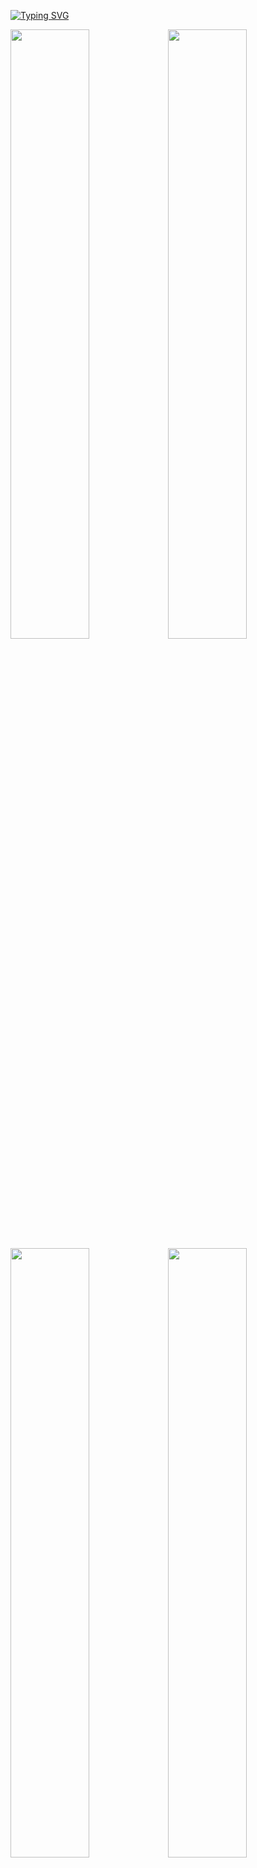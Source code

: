 [![Typing SVG](https://readme-typing-svg.demolab.com?font=Fira+Code&size=30&letterSpacing=tiny&duration=2000&pause=10000&color=F7F7F7&center=true&vCenter=true&width=435&lines=Whiteshadows's+Dotfiles)](https://git.io/typing-svg)

<img src="https://github.com/user-attachments/assets/00cbf5d6-a9c3-40b4-86a7-304ffd98ede8" width = "50%"><img src="https://github.com/user-attachments/assets/17a0d34f-bafb-49af-bb43-3393b6a4612b" width = "50%"><img src="https://github.com/user-attachments/assets/6c882a7e-1cb3-410a-b13b-d1eb2bf8c972" width = "50%"><img src="https://github.com/user-attachments/assets/80d04e63-d43f-44d9-8f43-658526b46acf" width = "50%">

<details>
  <summary>📹 Video</summary>
  
  https://github.com/user-attachments/assets/6e81f77d-a115-4180-a032-7903d4d7193a
  
</details>

This countains My **Arch** Linux Dotfiles for a clean looking lightweight **Hyprland** settup.

⚠️ All Configurations were meant to be used with `Pywal` ⚠️ 

If you do not want this, you can remove it in the Applications style.css and add valid color values. Although I highly recomend `Pywal` Its Pretty cool!

***ENJOY!!***

-E
## My Applications

<details>
  
  <summary>🖥️ Waybar</summary>
  
![waybar1](https://github.com/user-attachments/assets/e0d43ca9-4649-4522-b275-a22ac9787974)
![waybar6](https://github.com/user-attachments/assets/675610c3-f642-4375-a686-7a9e2fd5963e)
![waybar4](https://github.com/user-attachments/assets/f3d35418-06d8-41cc-ac6a-74fd4793a720)
![waybar3](https://github.com/user-attachments/assets/3d992b4e-059b-44ca-9a9b-1924c920f4bb)
![waybar2](https://github.com/user-attachments/assets/6d27ec43-c290-41d2-be71-3b5aaca70b17)

  
  ## Overview
  This is my minimal Waybar setup for Hyprland, designed to be clean and efficient. It includes all the essential features I wanted in Waybar. For additional needs like volume control, I use `swaync`, which can be triggered from Waybar. 

  ## Workspaces
  I’ve configured the workspaces so that if there is content on a workspace, the dot appears darker. This helps you keep track of your open content! Inspiration from [Gbar](https://github.com/scorpion-26/gBar).

  ![2025-01-04-030026_hyprshot](https://github.com/user-attachments/assets/31668572-b35d-4acb-8525-8cb0e5669101)
  
  ## Expanding Waybar
  In the screenshot below, you’ll see a method to hide and reveal certain widgets you don’t need all the time. You can easily add or remove widgets in `~/.config/waybar/config` under the `group/expand` section.
  
  - **Network Widget**: I’ve configured it to not display your IP by default (it did that for some reason). Clicking the network widget opens `nmtui` in `kitty`.
  
  - **Hyprpicker Widget**: This custom widget lets you use `hyprpicker`, display values when hovered, and copy the hex value to your clipboard.
    
    ![image](https://github.com/user-attachments/assets/f8c723c0-a9c9-4fa6-a3c8-bda06e81f81d)

  ## Configuration
  
  ### *How To Install*
1. **Install [Waybar](https://github.com/Alexays/Waybar)**
2. **Copy config Files**
    - Copy the `Dotfiles/.config/waybar` folder into `~/.config`

***NOTE*** *Make sure you have a Pywal theme set or else waybar will not load*

  ### Dependencies
  ```
  waybar
  hyprpicker
  pywal
  blueman
  bluez
  networkmanager
  swaync
  yay
  ```

  ### How to Add Blur

  Add this to the end of your `hyprland.conf`:
  
  ```
  layerrule = blur, waybar
  layerrule = ignorezero, waybar
  layerrule = ignorealpha 0.5, waybar
  ```

  ### If you want to use `Pywal` with Waybar
  
  In `~/.config/waybar/style.css`, update the hostname in the file path to your `pywal` colors.
</details>


<details>
  <summary>🔍 Wofi</summary>
    <img src="https://github.com/user-attachments/assets/af264f2f-21d7-4d97-b871-c804de2d6960" width = "35%"><img src="https://github.com/user-attachments/assets/9654604a-d0ef-4501-b00f-42691b1e585d" width = "35%"><img src="https://github.com/user-attachments/assets/2b0b79b4-61c7-41c4-a03e-79860f1d8401" width = "35%"><img src="https://github.com/user-attachments/assets/1ebd5410-5ceb-463f-a935-ce61da01f407" width = "35%">


  ## Configuration

  ### *How To Install*
  
1. **Install Wofi:**
   ```
    sudo pacman -S wofi
   ```
3. **Copy config Files**
    - Copy `Dotfiles/.config/wofi` folder into `~/.config`

### How to Add Blur to Wofi

Add this to the end of your `hyprland.conf`:

```
layerrule = blur, wofi
layerrule = ignorezero, wofi
layerrule = ignorealpha 0.5, wofi
```

### If you want to use `Pywal` with Wofi

In `~/.config/wofi/style.css`, update the hostname in the file path to your `pywal` colors.

</details>

<details>
  <summary>🔔 Swaync</summary>
  <img src="https://github.com/user-attachments/assets/c439c5ea-6999-44da-906d-7a89ba70b9d1" width = "20%"><img src="https://github.com/user-attachments/assets/d8882ef4-88d2-4729-bc80-ba98f53e6adc" width = "20%"><img src="https://github.com/user-attachments/assets/49c39456-45cc-4319-8651-97e7e708e14a" width = "20%"><img src="https://github.com/user-attachments/assets/b4a436b3-933c-4ee4-9733-9a6660d1fcf1" width = "20%">


  ## Configuration
  
  ### *How To Install*
  
1. **Install [Swaync](https://github.com/ErikReider/SwayNotificationCenter)**
2. **Copy Config Files**
    - Copy `Dotfiles/.config/swaync` folder into `~/.config`

  ### Dependencies for `Swaync`
  ```
  swaync
  pywal
  gvfs
  libnotify
  ```
  
  ### How to Add Blur to Swaync
  
  Add this to the end of your `hyprland.conf`:
  
  ```
  layerrule = blur, swaync-control-center
  layerrule = blur, swaync-notification-window
  layerrule = ignorezero, swaync-control-center
  layerrule = ignorezero, swaync-notification-window
  layerrule = ignorealpha 0.5, swaync-control-center
  layerrule = ignorealpha 0.5, swaync-notification-window
  ```

  ### If you want to use `Pywal` with Swaync
  
  In `~/.config/Swaync/style.css`, update the hostname in the file path to your `pywal` colors.

</details>

<details>
  <summary>🔒 Hyprlock</summary>
  <img src="https://github.com/user-attachments/assets/60ebf6f9-e61c-47b6-ac86-4b4913136d17" width = "50%"><img src="https://github.com/user-attachments/assets/d1895be0-07b6-4cd5-a76a-1d9229a6cdeb" width = "50%"><img src="https://github.com/user-attachments/assets/e351078e-7987-4852-8817-82e674dabecb" width = "50%"><img src="https://github.com/user-attachments/assets/34c7c658-ac72-4791-93ba-c61982716004" width = "50%">
  
  ## Overview
    
  - Hyprlock uses the current wallpaper from Pywal to generate a background, displays a greeting with your username, and applies Pywal colors.
  - You can bind Hyprlock to a key, use it with `hypridle`, or configure it however you prefer.
  - If you want to configure `hypridle` as well, I’ve included a `hypridle.conf` file in the same directory as Hyprlock.

  ## Configuration
  
  ### *How To Install*
1. **Install [Hyprlock](https://github.com/hyprwm/hyprlock/)**
2. **Copy Config Files**
    - Copy `Dotfiles/.config/hypr/hyprlock.conf` to `~/.config/hypr`

</details>

<details>
  <summary>📝 Nvim</summary>
<img src="https://github.com/user-attachments/assets/7b91fb4d-dd86-4b82-bacf-282b599c821c" width = "30%"><img src="https://github.com/user-attachments/assets/59c9c199-bd3a-458c-b503-963c835342e7" width = "30%"><img src="https://github.com/user-attachments/assets/847cf2b4-d7c4-4c85-a58d-f9e854c9cd4c" width = "30%">
  
## Overview

- This Neovim "rice" is a simplified version of Lazyvim, created with custom Lua files. It’s lightweight and includes only what you need.
- It features:
  - alpha-nvim
  - Pywal theme
  - Autocompletion
  - Lualine
  - Neo-tree
  - Telescope
  - Treesitter

### *How To Install*
1. **Install `Neovim`:**
    ```bash
    yay -S neovim
    ```
2. **Copy Configuration File:**
    - Copy `Dotfiles/.config/nvim` into `~/.config`

4. **Run `Nvim`:**
    - Start `nvim` and watch it install all necessary components.

</details>

<details>
  <summary>🚪 Wlogout</summary>
  <img src="https://github.com/user-attachments/assets/023ab9ac-8a1a-4a3b-b846-af717be962e0" width = "40%"><img src="https://github.com/user-attachments/assets/356b7d77-d1be-41ca-8be4-3d2d59dbe686" width = "40%"><img src="https://github.com/user-attachments/assets/62b0df84-81b5-42ae-b992-5416cc71aeab" width = "40%"><img src="https://github.com/user-attachments/assets/c51200be-fcc8-4cc4-b928-8c0c74287c30" width = "40%">

</details>


<details>
  <summary>🖼️ Wallpaper Solution/Pywal</summary>
  
## General Overview
- The `wallpaper.sh` script in `Dotfiles/.config/hypr/` applies a wallpaper using `swww` and sets the `Pywal` theme. It also updates Kitty's color scheme with the selected colors.
- The script randomly picks an image from a specified directory (though the selection process isn't fully systematic yet).

### Dependencies
- `swww`
- `pywal`

### *How To Install*
   - Install `swww`:
     ```bash
     sudo pacman -S swww
     ```
   - Install `pywal`:
     ```bash
     yay -S pywal
     ```

2. **Copy Configuration Files:**
   - Copy the `Dotfiles/.config/wal` folder to `~/.config/` to provide `pywal` with the necessary template for Hyprland.
   - Copy `Dotfiles/.config/hypr/wallpaper.sh` to `~/.config/hypr/`.

3. **Set Up Keybinding:**
   - Bind the script to a key combination of your choice to easily change your wallpaper.

4. **Add to Hyprland Configuration:**
   - Make sure to add the following line to your `hyprland.conf`:
     ```bash
     exec-once = swww-daemon
     ```

  
</details>

# Hyprland Help

<details>
  <summary>Apps Fuzzy or Blurry?</summary>
  
  #### This may be because they need to be run with Wayland or are Electron Aplications
  
  - The solution I found is to add the following to `/usr/share/applications/{app}.desktop` after `exec=/app/executable/app`
  - Works on `Spotify` `Discord`
  
  ```
  --enable-features=UseOzonePlatform --ozone-platform=wayland --uri=%U
  ```

  - ***NOTE*** This gets removed if the app is redownloaded! Im not sure how to make this a global thing. I have tried and failed. Help?

</details>

# Notes
- About to start working on an eww dashboard so look out for that
- I still need to add more on wlogout!!! ***sorry!*** 
<details>
  <summary>📥 Download Suggestions</summary>
  
  - This is everything I think is essential to have. At least for me. I would suggest doing your own research before blindly downloading everything here. This is here just so if I break my computer which we all know I will, I can remember what all I need/want!
    
  ```txt
  git
  wlogout
  nvim
  zip unzip
  pipewire
  hyprpicker
  hypridle
  hyprlock
  hyprshot
  code
  bpytop
  nerdfetch
  yay
  wl-clipboard
  wl-copy
  nerd-fonts
  starship
  thunar
  grim
  slurp
  gnome-network-displays
  discord
  firefox
  spotify ncspot
  pacman-contrib
  swaync
  pywal
  waybar
  swww
  blueman
  bluez
  networkmanager
  gvfs
  libnotify
  pavucontrolfdf
  pipewire-pulse
  nwg-look
  wofi
  s-tui
  pywalfox
  auto-cpufreq
  powertop
  qogir-icon-theme
  fd
  ```
  
  Fun to have
  
  ```
  asciiquarium
  libcaca
  cowsay
  snake
  2048
  terminal-mines mines-tui
  ```
</details>

